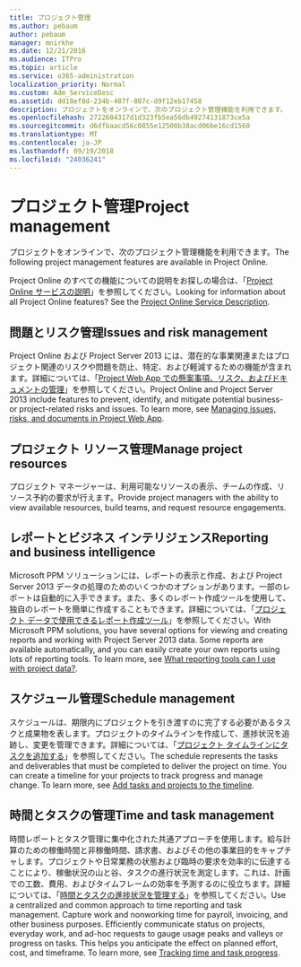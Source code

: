 ```yaml
---
title: プロジェクト管理
ms.author: pebaum
author: pebaum
manager: mnirkhe
ms.date: 12/21/2016
ms.audience: ITPro
ms.topic: article
ms.service: o365-administration
localization_priority: Normal
ms.custom: Adm_ServiceDesc
ms.assetid: dd18ef8d-234b-487f-807c-d9f12eb17458
description: プロジェクトをオンラインで、次のプロジェクト管理機能を利用できます。
ms.openlocfilehash: 2722684317d1d323fb5ea56db49274131873ce5a
ms.sourcegitcommit: d6dfbaacd56c0855e12500b38acd06be16cd1560
ms.translationtype: MT
ms.contentlocale: ja-JP
ms.lasthandoff: 09/19/2018
ms.locfileid: "24036241"
---
```

# <a name="project-management"></a><span data-ttu-id="5cfd5-103">プロジェクト管理</span><span class="sxs-lookup"><span data-stu-id="5cfd5-103">Project management</span></span>

<span data-ttu-id="5cfd5-104">プロジェクトをオンラインで、次のプロジェクト管理機能を利用できます。</span><span class="sxs-lookup"><span data-stu-id="5cfd5-104">The following project management features are available in Project Online.</span></span>
  
<span data-ttu-id="5cfd5-p101">Project Online のすべての機能についての説明をお探しの場合は、「[Project Online サービスの説明](project-online-service-description.md)」を参照してください。</span><span class="sxs-lookup"><span data-stu-id="5cfd5-p101">Looking for information about all Project Online features? See the [Project Online Service Description](project-online-service-description.md).</span></span>
  
## <a name="issues-and-risk-management"></a><span data-ttu-id="5cfd5-107">問題とリスク管理</span><span class="sxs-lookup"><span data-stu-id="5cfd5-107">Issues and risk management</span></span>
<span data-ttu-id="5cfd5-108"><a name="bkmk_IssuesRiskManagement"> </a></span><span class="sxs-lookup"><span data-stu-id="5cfd5-108"></span></span>

<span data-ttu-id="5cfd5-p102">Project Online および Project Server 2013 には、潜在的な事業関連またはプロジェクト関連のリスクや問題を防止、特定、および軽減するための機能が含まれます。詳細については、「[Project Web App での懸案事項、リスク、およびドキュメントの管理](https://go.microsoft.com/fwlink/?LinkId=402634)」を参照してください。</span><span class="sxs-lookup"><span data-stu-id="5cfd5-p102">Project Online and Project Server 2013 include features to prevent, identify, and mitigate potential business- or project-related risks and issues. To learn more, see [Managing issues, risks, and documents in Project Web App](https://go.microsoft.com/fwlink/?LinkId=402634).</span></span>
  
## <a name="manage-project-resources"></a><span data-ttu-id="5cfd5-111">プロジェクト リソース管理</span><span class="sxs-lookup"><span data-stu-id="5cfd5-111">Manage project resources</span></span>
<span data-ttu-id="5cfd5-112"><a name="bkmk_ManageProjectResources"> </a></span><span class="sxs-lookup"><span data-stu-id="5cfd5-112"></span></span>

<span data-ttu-id="5cfd5-113">プロジェクト マネージャーは、利用可能なリソースの表示、チームの作成、リソース予約の要求が行えます。</span><span class="sxs-lookup"><span data-stu-id="5cfd5-113">Provide project managers with the ability to view available resources, build teams, and request resource engagements.</span></span>
  
## <a name="reporting-and-business-intelligence"></a><span data-ttu-id="5cfd5-114">レポートとビジネス インテリジェンス</span><span class="sxs-lookup"><span data-stu-id="5cfd5-114">Reporting and business intelligence</span></span>
<span data-ttu-id="5cfd5-115"><a name="bkmk_ReportingBusinessIntelligence"> </a></span><span class="sxs-lookup"><span data-stu-id="5cfd5-115"></span></span>

<span data-ttu-id="5cfd5-p103">Microsoft PPM ソリューションには、レポートの表示と作成、および Project Server 2013 データの処理のためのいくつかのオプションがあります。一部のレポートは自動的に入手できます。また、多くのレポート作成ツールを使用して、独自のレポートを簡単に作成することもできます。詳細については、「[プロジェクト データで使用できるレポート作成ツール](https://go.microsoft.com/fwlink/?LinkId=402642)」を参照してください。</span><span class="sxs-lookup"><span data-stu-id="5cfd5-p103">With Microsoft PPM solutions, you have several options for viewing and creating reports and working with Project Server 2013 data. Some reports are available automatically, and you can easily create your own reports using lots of reporting tools. To learn more, see [What reporting tools can I use with project data?](https://go.microsoft.com/fwlink/?LinkId=402642).</span></span>
  
## <a name="schedule-management"></a><span data-ttu-id="5cfd5-119">スケジュール管理</span><span class="sxs-lookup"><span data-stu-id="5cfd5-119">Schedule management</span></span>
<span data-ttu-id="5cfd5-120"><a name="bkmk_ScheduleManagement"> </a></span><span class="sxs-lookup"><span data-stu-id="5cfd5-120"></span></span>

<span data-ttu-id="5cfd5-p104">スケジュールは、期限内にプロジェクトを引き渡すのに完了する必要があるタスクと成果物を表します。プロジェクトのタイムラインを作成して、進捗状況を追跡し、変更を管理できます。詳細については、「[プロジェクト タイムラインにタスクを追加する](https://go.microsoft.com/fwlink/?LinkID=402655)」を参照してください。</span><span class="sxs-lookup"><span data-stu-id="5cfd5-p104">The schedule represents the tasks and deliverables that must be completed to deliver the project on time. You can create a timeline for your projects to track progress and manage change. To learn more, see [Add tasks and projects to the timeline](https://go.microsoft.com/fwlink/?LinkID=402655).</span></span>
  
## <a name="time-and-task-management"></a><span data-ttu-id="5cfd5-124">時間とタスクの管理</span><span class="sxs-lookup"><span data-stu-id="5cfd5-124">Time and task management</span></span>
<span data-ttu-id="5cfd5-125"><a name="bkmk_TimeTaskManagement"> </a></span><span class="sxs-lookup"><span data-stu-id="5cfd5-125"></span></span>

<span data-ttu-id="5cfd5-p105">時間レポートとタスク管理に集中化された共通アプローチを使用します。給与計算のための稼働時間と非稼働時間、請求書、およびその他の事業目的をキャプチャします。プロジェクトや日常業務の状態および臨時の要求を効率的に伝達することにより、稼働状況の山と谷、タスクの進行状況を測定します。これは、計画での工数、費用、およびタイムフレームの効率を予測するのに役立ちます。詳細については、「[時間とタスクの進捗状況を管理する](https://go.microsoft.com/fwlink/p/?LinkId=271321)」を参照してください。</span><span class="sxs-lookup"><span data-stu-id="5cfd5-p105">Use a centralized and common approach to time reporting and task management. Capture work and nonworking time for payroll, invoicing, and other business purposes. Efficiently communicate status on projects, everyday work, and ad-hoc requests to gauge usage peaks and valleys or progress on tasks. This helps you anticipate the effect on planned effort, cost, and timeframe. To learn more, see [Tracking time and task progress](https://go.microsoft.com/fwlink/p/?LinkId=271321).</span></span>
  

